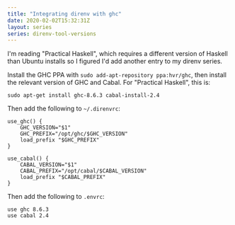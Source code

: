 ```yaml
---
title: "Integrating direnv with ghc"
date: 2020-02-02T15:32:31Z
layout: series
series: direnv-tool-versions
---
```


I'm reading "Practical Haskell", which requires a different version of Haskell than
Ubuntu installs so I figured I'd add another entry to my direnv series.

Install the GHC PPA with `sudo add-apt-repository ppa:hvr/ghc`, then install the
relevant version of GHC and Cabal. For "Practical Haskell", this is:

```
sudo apt-get install ghc-8.6.3 cabal-install-2.4
```

Then add the following to `~/.direnvrc`:

```
use_ghc() {
    GHC_VERSION="$1"
    GHC_PREFIX="/opt/ghc/$GHC_VERSION"
    load_prefix "$GHC_PREFIX"
}

use_cabal() {
    CABAL_VERSION="$1"
    CABAL_PREFIX="/opt/cabal/$CABAL_VERSION"
    load_prefix "$CABAL_PREFIX"
}
```

Then add the following to `.envrc`:

```
use ghc 8.6.3
use cabal 2.4
```

